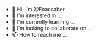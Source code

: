 - 👋 Hi, I’m @Foadsaber
- 👀 I’m interested in ...
- 🌱 I’m currently learning ...
- 💞️ I’m looking to collaborate on ...
- 📫 How to reach me ...

<!---
Foadsaber/Foadsaber is a ✨ special ✨ repository because its `README.md` (this file) appears on your GitHub profile.
You can click the Preview link to take a look at your changes.
--->
